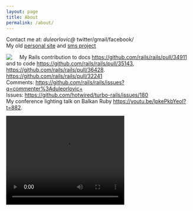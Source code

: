 ```yaml
---
layout: page
title: About
permalink: /about/
---
```


Contact me at: *duleorlovic@* twitter/gmail/facebook/
<br>
My old <a href="https://sites.google.com/site/duleorlovic/">personal
site</a> and <a
href='https://sites.google.com/site/svenasms/email2sms/primeri-upotrebe'>sms
project</a>

<img src="{{ site.baseurl }}/assets/matz_and_dule.jpg" style="float: left; padding-right: 20px;">

My Rails contribution to docs <https://github.com/rails/rails/pull/34911> and to
code
<https://github.com/rails/rails/pull/35143>,
<https://github.com/rails/rails/pull/36428>.
<https://github.com/rails/rails/pull/32241>
<br>
Comments:
<https://github.com/rails/rails/issues?q=commenter%3Aduleorlovic+>
<br>
Issues:
<https://github.com/hotwired/turbo-rails/issues/180>
<br>
My conference lighting
talk on Balkan Ruby <https://youtu.be/lpkePkbYeoI?t=882>.

<video  width="320" height="240" controls>
  <source src='https://github.com/duleorlovic/big_files/blob/master/balkan_ruby_duleorlovic_2018.mp4?raw=true' type="video/mp4">
</video>
